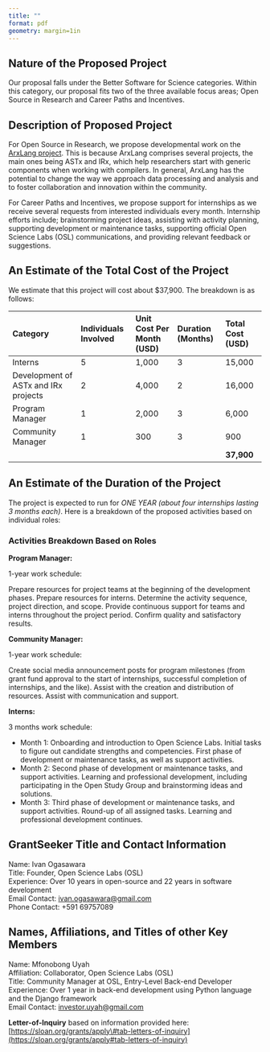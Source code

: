 ```yaml
---
title: ""
format: pdf
geometry: margin=1in
---
```


## **Nature of the Proposed Project**

Our proposal falls under the Better Software for Science categories. Within this
category, our proposal fits two of the three available focus areas; Open Source
in Research and Career Paths and Incentives.

## **Description of Proposed Project**

For Open Source in Research, we propose developmental work on the
[ArxLang project](https://github.com/arxlang/astx). This is because ArxLang
comprises several projects, the main ones being ASTx and IRx, which help
researchers start with generic components when working with compilers. In
general, ArxLang has the potential to change the way we approach data processing
and analysis and to foster collaboration and innovation within the community.

For Career Paths and Incentives, we propose support for internships as we
receive several requests from interested individuals every month. Internship
efforts include; brainstorming project ideas, assisting with activity planning,
supporting development or maintenance tasks, supporting official Open Science
Labs (OSL) communications, and providing relevant feedback or suggestions.

## **An Estimate of the Total Cost of the Project**

We estimate that this project will cost about $37,900. The breakdown is as
follows:

| Category                             | Individuals Involved | Unit Cost Per Month (USD) | Duration (Months) | Total Cost (USD) |
| :----------------------------------- | :------------------- | :------------------------ | :---------------- | :--------------- |
| Interns                              | 5                    | 1,000                     | 3                 | 15,000           |
| Development of ASTx and IRx projects | 2                    | 4,000                     | 2                 | 16,000           |
| Program Manager                      | 1                    | 2,000                     | 3                 | 6,000            |
| Community Manager                    | 1                    | 300                       | 3                 | 900              |
|                                      |                      |                           |                   | **37,900**       |

## **An Estimate of the Duration of the Project**

The project is expected to run for _ONE YEAR (about four internships lasting 3
months each)_. Here is a breakdown of the proposed activities based on
individual roles:

### Activities Breakdown Based on Roles

**Program Manager:**

1-year work schedule:

Prepare resources for project teams at the beginning of the development phases.
Prepare resources for interns. Determine the activity sequence, project
direction, and scope. Provide continuous support for teams and interns
throughout the project period. Confirm quality and satisfactory results.

**Community Manager:**

1-year work schedule:

Create social media announcement posts for program milestones (from grant fund
approval to the start of internships, successful completion of internships, and
the like). Assist with the creation and distribution of resources. Assist with
communication and support.

**Interns:**

3 months work schedule:

- Month 1: Onboarding and introduction to Open Science Labs. Initial tasks to
  figure out candidate strengths and competencies. First phase of development or
  maintenance tasks, as well as support activities.
- Month 2: Second phase of development or maintenance tasks, and support
  activities. Learning and professional development, including participating in
  the Open Study Group and brainstorming ideas and solutions.
- Month 3: Third phase of development or maintenance tasks, and support
  activities. Round-up of all assigned tasks. Learning and professional
  development continues.

## **GrantSeeker Title and Contact Information**

Name: Ivan Ogasawara  
Title: Founder, Open Science Labs (OSL)  
Experience: Over 10 years in open-source and 22 years in software development  
Email Contact: [ivan.ogasawara@gmail.com](mailto:ivan.ogasawara@gmail.com)  
Phone Contact: \+591 69757089

## **Names, Affiliations, and Titles of other Key Members**

Name: Mfonobong Uyah  
Affiliation: Collaborator, Open Science Labs (OSL)  
Title: Community Manager at OSL, Entry-Level Back-end Developer  
Experience: Over 1 year in back-end development using Python language and the
Django framework  
Email Contact: [investor.uyah@gmail.com](mailto:investor.uyah@gmail.com)

**Letter-of-Inquiry** based on information provided here:
[https://sloan.org/grants/apply\#tab-letters-of-inquiry](https://sloan.org/grants/apply#tab-letters-of-inquiry)
